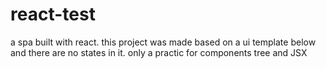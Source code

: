 # react-test
a spa built with react. this project was made based on a ui template below and there are no states in it. only a practic for components tree and JSX
